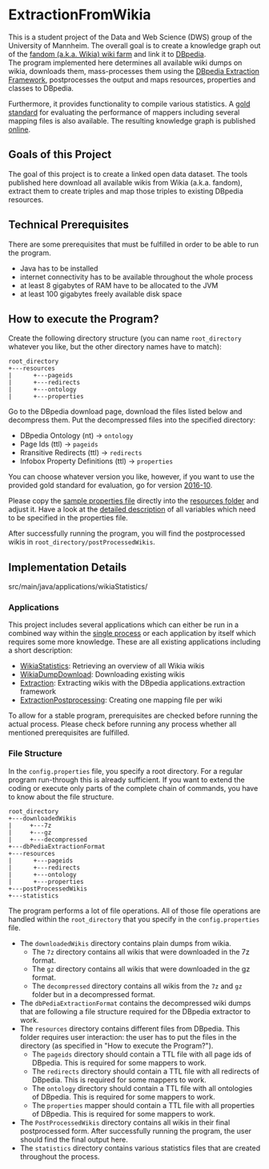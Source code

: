 # ExtractionFromWikia
This is a student project of the Data and Web Science (DWS) group of the University of Mannheim.
The overall goal is to create a knowledge graph out of the [fandom (a.k.a. Wikia) wiki farm](http://www.wikia.com) and link it to [DBpedia](http://wiki.dbpedia.org).<br/>
The program implemented here determines all available wiki dumps on wikia, downloads them, mass-processes them using the [DBpedia Extraction Framework](https://github.com/dbpedia/applications.extraction-framework), postprocesses the output and maps resources, properties and classes to DBpedia. 

Furthermore, it provides functionality to compile various statistics. A [gold standard](./additionalFiles/evaluationFiles) for evaluating the performance of mappers including several mapping files is also available. 
The resulting knowledge graph is published [online](http://dbkwik.webdatacommons.org/).

## Goals of this Project
The goal of this project is to create a linked open data dataset.
The tools published here download all available wikis from Wikia (a.k.a. fandom), extract them to create triples and map those triples to existing DBpedia resources. 

## Technical Prerequisites
There are some prerequisites that must be fulfilled in order to be able to run the program.
- Java has to be installed
- internet connectivity has to be available throughout the whole process 
- at least 8 gigabytes of RAM have to be allocated to the JVM
- at least 100 gigabytes freely available disk space

## How to execute the Program?
Create the following directory structure (you can name `root_directory` whatever you like, but the other directory names have to match):
```
root_directory
+---resources
|      +---pageids
|      +---redirects
|      +---ontology
|      +---properties
```

Go to the DBpedia download page, download the files listed below and decompress them. Put the decompressed files into the specified directory:
- DBpedia Ontology (nt) → `ontology`
- Page Ids (ttl) → `pageids`
- Rransitive Redirects (ttl) → `redirects`
- Infobox Property Definitions (ttl) → `properties`

You can choose whatever version you like, however, if you want to use the provided gold standard for evaluation, go for version [2016-10](http://wiki.dbpedia.org/downloads-2016-10).

Please copy the [sample properties file](./additionalFiles/configFile/config.properties) directly into the [resources folder](/wikiaProject/src/main/resources) and adjust it. 
Have a look at the [detailed description](./additionalFiles/configFile/README.md) of all variables which need to be specified in the properties file.

After successfully running the program, you will find the postprocessed wikis in `root_directory/postProcessedWikis`.


## Implementation Details
src/main/java/applications/wikiaStatistics/

### Applications 
This project includes several applications which can either be run in a combined way within the [single process](./wikiaProject/src/main/java/applications/SingleProcessApplication.java) or each application by itself which requires some more knowledge.
These are all existing applications including a short description:
 - [WikiaStatistics](./wikiaProject/src/main/java/applications/wikiaStatistics): Retrieving an overview of all Wikia wikis
 - [WikiaDumpDownload](./wikiaProject/src/main/java/applications/wikiaDumpDownload/): Downloading existing wikis
 - [Extraction](./wikiaProject/src/main/java/applications/extraction/): Extracting wikis with the DBpedia applications.extraction framework
 - [ExtractionPostprocessing](./wikiaProject/src/main/java/applications/extractionPostprocessing): Creating one mapping file per wiki

 To allow for a stable program, prerequisites are checked before running the actual process. Please check before running any process whether all mentioned prerequisites are fulfilled.

### File Structure
In the `config.properties` file, you specify a root directory. For a regular program run-through this is already sufficient. If you want to extend the coding or execute only parts of the complete chain of commands, you have to know about the file structure.

```
root_directory
+---downloadedWikis
|     +---7z
|     +---gz
|     +---decompressed
+---dbPediaExtractionFormat
+---resources
|      +---pageids
|      +---redirects
|      +---ontology
|      +---properties
+---postProcessedWikis
+---statistics
```

The program performs a lot of file operations. All of those file operations are handled within the `root_directory` that you specify in the `config.properties` file.
- The `downloadedWikis` directory contains plain dumps from wikia.
     - The `7z` directory contains all wikis that were downloaded in the 7z format.
     - The `gz` directory contains all wikis that were downloaded in the gz format.
     - The `decompressed` directory contains all wikis from the `7z` and `gz` folder but in a decompressed format.
- The `dbPediaExtractionFormat` contains the decompressed wiki dumps that are following a file structure required for the DBpedia extractor to work.
- The `resources` directory contains different files from DBpedia. This folder requires user interaction: the user has to put the files in the directory (as specified in "How to execute the Program?").
   - The `pageids` directory should contain a TTL file with all page ids of DBpedia. This is required for some mappers to work.
   - The `redirects` directory should contain a TTL file with all redirects of DBpedia. This is required for some mappers to work.
   - The `ontology` directory should contain a TTL file with all ontologies of DBpedia. This is required for some mappers to work.
   - The `properties` mapper should contain a TTL file with all properties of DBpedia. This is required for some mappers to work.
- The `PostProcessedWikis` directory contains all wikis in their final postprocessed form. After successfully running the program, the user should find the final output here. 
- The `statistics` directory contains various statistics files that are created throughout the process.
